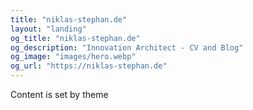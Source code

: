 ```yaml
---
title: "niklas-stephan.de"
layout: "landing"
og_title: "niklas-stephan.de"
og_description: "Innovation Architect - CV and Blog"
og_image: "images/hero.webp"
og_url: "https://niklas-stephan.de"
---
```


Content is set by theme
